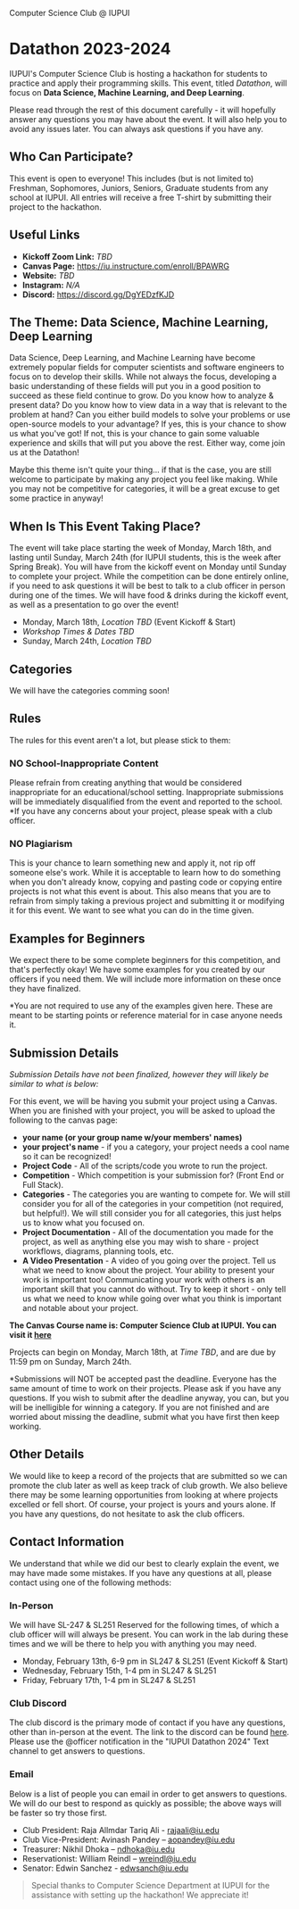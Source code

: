 Computer Science Club @ IUPUI
# Datathon 2023-2024

IUPUI's Computer Science Club is hosting a hackathon for students to practice and apply their programming skills. This event, titled *Datathon*, will focus on **Data Science, Machine Learning, and Deep Learning**.

Please read through the rest of this document carefully - it will hopefully answer any questions you may have about the event. It will also help you to avoid any issues later. You can always ask questions if you have any.

## Who Can Participate?

This event is open to everyone! This includes (but is not limited to) Freshman, Sophomores, Juniors, Seniors, Graduate students from any school at IUPUI. All entries will receive a free T-shirt by submitting their project to the hackathon.

## Useful Links
 - **Kickoff Zoom Link:** *TBD*
 - **Canvas Page:** https://iu.instructure.com/enroll/BPAWRG
 - **Website:** *TBD*
 - **Instagram:** *N/A*
 - **Discord:**  https://discord.gg/DgYEDzfKJD

## The Theme: Data Science, Machine Learning, Deep Learning
Data Science, Deep Learning, and Machine Learning have become extremely popular fields for computer scientists and software engineers to focus on to develop their skills. While not always the focus, developing a basic understanding of these fields will put you in a good position to succeed as these field continue to grow. Do you know how to analyze & present data? Do you know how to view data in a way that is relevant to the problem at hand? Can you either build models to solve your problems or use open-source models to your advantage? If yes, this is your chance to show us what you've got! If not, this is your chance to gain some valuable experience and skills that will put you above the rest. Either way, come join us at the Datathon!

Maybe this theme isn't quite your thing... if that is the case, you are still welcome to participate by making any project you feel like making. While you may not be competitive for categories, it will be a great excuse to get some practice in anyway!

## When Is This Event Taking Place?
The event will take place starting the week of Monday, March 18th, and lasting until Sunday, March 24th (for IUPUI students, this is the week after Spring Break). You will have from the kickoff event on Monday until Sunday to complete your project. While the competition can be done entirely online, if you need to ask questions it will be best to talk to a club officer in person during one of the times. We will have food & drinks during the kickoff event, as well as a presentation to go over the event!

* Monday, March 18th, *Location TBD*  (Event Kickoff & Start)
* *Workshop Times & Dates TBD*
* Sunday, March 24th, *Location TBD*

## Categories
We will have the categories comming soon!

## Rules
The rules for this event aren't a lot, but please stick to them:

### NO School-Inappropriate Content

Please refrain from creating anything that would be considered inappropriate for an educational/school setting. Inappropriate submissions will be immediately disqualified from the event and reported to the school.
*If you have any concerns about your project, please speak with a club officer. 

### NO Plagiarism

This is your chance to learn something new and apply it, not rip off someone else's work. While it is acceptable to learn how to do something when you don't already know, copying and pasting code or copying entire projects is not what this event is about. This also means that you are to refrain from simply taking a previous project and submitting it or modifying it for this event. We want to see what you can do in the time given.

## Examples for Beginners
We expect there to be some complete beginners for this competition, and that's perfectly okay! We have some examples for you created by our officers if you need them. We will include more information on these once they have finalized.

*You are not required to use any of the examples given here. These are meant to be starting points or reference material for in case anyone needs it.

## Submission Details

*Submission Details have not been finalized, however they will likely be similar to what is below:*

For this event, we will be having you submit your project using a Canvas. When you are finished with your project, you will be asked to upload the following to the canvas page:
* **your name (or your group name w/your members' names)**
* **your project's name** - if you a category, your project needs a cool name so it can be recognized!
* **Project Code** - All of the scripts/code you wrote to run the project.
* **Competition** - Which competition is your submission for? (Front End or Full Stack).
* **Categories** - The categories you are wanting to compete for. We will still consider you for all of the categories in your competition (not required, but helpful!). We will still consider you for all categories, this just helps us to know what you focused on.
* **Project Documentation** - All of the documentation you made for the project, as well as anything else you may wish to share - project workflows, diagrams, planning tools, etc.
* **A Video Presentation** - A video of you going over the project. Tell us what we need to know about the project. Your ability to present your work is important too! Communicating your work with others is an important skill that you cannot do without. Try to keep it short - only tell us what we need to know while going over what you think is important and notable about your project.

**The Canvas Course name is: Computer Science Club at IUPUI. You can visit it [here](https://iu.instructure.com/enroll/BPAWRG)**

Projects can begin on Monday, March 18th, at *Time TBD*, and are due by 11:59 pm on Sunday, March 24th.

*Submissions will NOT be accepted past the deadline. Everyone has the same amount of time to work on their projects. Please ask if you have any questions. If you wish to submit after the deadline anyway, you can, but you will be inelligible for winning a category. If you are not finished and are worried about missing the deadline, submit what you have first then keep working.

## Other Details
We would like to keep a record of the projects that are submitted so we can promote the club later as well as keep track of club growth. We also believe there may be some learning opportunities from looking at where projects excelled or fell short. Of course, your project is yours and yours alone. If you have any questions, do not hesitate to ask the club officers.

## Contact Information
We understand that while we did our best to clearly explain the event, we may have made some mistakes. If you have any questions at all, please contact using one of the following methods:

### In-Person
We will have SL-247 & SL251 Reserved for the following times, of which a club officer will will always be present. You can work in the lab during these times and we will be there to help you with anything you may need.

* Monday, February 13th, 6-9 pm in SL247 & SL251 (Event Kickoff & Start)
* Wednesday, February 15th, 1-4 pm in SL247 & SL251
* Friday, February 17th, 1-4 pm in SL247 & SL251

### Club Discord
The club discord is the primary mode of contact if you have any questions, other than in-person at the event. The link to the discord can be found [here](https://discord.gg/DgYEDzfKJD). Please use the @officer notification in the "IUPUI Datathon 2024" Text channel to get answers to questions.

### Email
Below is a list of people you can email in order to get answers to questions. We will do our best to respond as quickly as possible; the above ways will be faster so try those first.

* Club President: Raja Allmdar Tariq Ali - rajaali@iu.edu
* Club Vice-President: Avinash Pandey – aopandey@iu.edu
* Treasurer: Nikhil Dhoka – ndhoka@iu.edu
* Reservationist: William Reindl – wreindl@iu.edu
* Senator: Edwin Sanchez - edwsanch@iu.edu

> Special thanks to Computer Science Department at IUPUI for the assistance with setting up the hackathon! We appreciate it!
